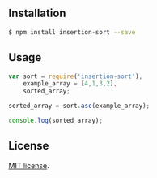 
## Installation

``` bash
$ npm install insertion-sort --save
```

## Usage

``` javascript
var sort = require('insertion-sort'),
    example_array = [4,1,3,2],
    sorted_array;

sorted_array = sort.asc(example_array);

console.log(sorted_array);
```

## License

[MIT license](http://opensource.org/licenses/MIT).

